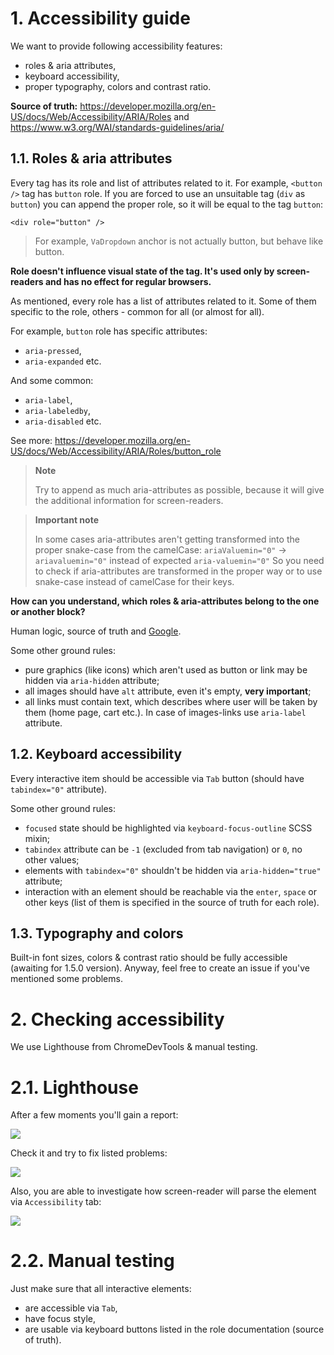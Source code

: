 # 1. Accessibility guide

We want to provide following accessibility features:
- roles & aria attributes,
- keyboard accessibility,
- proper typography, colors and contrast ratio.

**Source of truth:** https://developer.mozilla.org/en-US/docs/Web/Accessibility/ARIA/Roles and https://www.w3.org/WAI/standards-guidelines/aria/

## 1.1. Roles & aria attributes

Every tag has its role and list of attributes related to it. For example, `<button />` tag has
`button` role. If you are forced to use an unsuitable tag (`div` as `button`) you can append the proper role, so it will be equal to the tag `button`:

`<div role="button" />`

> For example, `VaDropdown` anchor is not actually button, but behave like button.

**Role doesn't influence visual state of the tag. It's used only by screen-readers and has no effect for regular browsers.**

As mentioned, every role has a list of attributes related to it. Some of them specific to the role, others - common for all (or almost for all).

For example, `button` role has specific attributes:
- `aria-pressed`,
- `aria-expanded` etc.

And some common:
- `aria-label`,
- `aria-labeledby`,
- `aria-disabled` etc.

See more: https://developer.mozilla.org/en-US/docs/Web/Accessibility/ARIA/Roles/button_role

> **Note**
> 
> Try to append as much aria-attributes as possible, because it will give the additional information for screen-readers.

> **Important note**
> 
>In some cases aria-attributes aren't getting transformed into the proper snake-case from the camelCase:
> `ariaValuemin="0"` -> `ariavaluemin="0"` instead of expected `aria-valuemin="0"`
> So you need to check if aria-attributes are transformed in the proper way or to use snake-case instead of camelCase for their keys.

**How can you understand, which roles & aria-attributes belong to the one or another block?**

Human logic, source of truth and [Google](https://letmegooglethat.com/?q=tab+accessibility).

Some other ground rules:
- pure graphics (like icons) which aren't used as button or link may be hidden via `aria-hidden` attribute;
- all images should have `alt` attribute, even it's empty, **very important**;
- all links must contain text, which describes where user will be taken by them (home page, cart etc.). In case of images-links use `aria-label` attribute.

## 1.2. Keyboard accessibility

Every interactive item should be accessible via `Tab` button (should have `tabindex="0"` attribute).

Some other ground rules:
- `focused` state should be highlighted via `keyboard-focus-outline` SCSS mixin;
- `tabindex` attribute can be `-1` (excluded from tab navigation) or `0`, no other values;
- elements with `tabindex="0"` shouldn't be hidden via `aria-hidden="true"` attribute;
- interaction with an element should be reachable via the `enter`, `space` or other keys (list of them is specified in the source of truth for each role).

## 1.3. Typography and colors

Built-in font sizes, colors & contrast ratio should be fully accessible (awaiting for 1.5.0 version). Anyway, feel free to create an issue if you've mentioned some problems.

# 2. Checking accessibility

We use Lighthouse from ChromeDevTools & manual testing.

# 2.1. Lighthouse

After a few moments you'll gain a report:

![](https://wd.imgix.net/image/admin/2O9SByfzzLWTPQAcPlgN.png?auto=format)

Check it and try to fix listed problems:

![](https://wd.imgix.net/image/admin/62KIEtieXbeJl36cN0kQ.png?auto=format)

Also, you are able to investigate how screen-reader will parse the element via `Accessibility` tab:

![](https://wd.imgix.net/image/NJdAV9UgKuN8AhoaPBquL7giZQo1/w3l7Zbtti7m5NuxuOalR.png?auto=format)

# 2.2. Manual testing

Just make sure that all interactive elements:
- are accessible via `Tab`, 
- have focus style,
- are usable via keyboard buttons listed in the role documentation (source of truth).